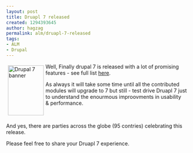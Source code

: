 ```yaml
---
layout: post
title: Druapl 7 released
created: 1294393645
author: hagzag
permalink: alm/druapl-7-released
tags:
- ALM
- Drupal
---
```

<p><img border="0" hspace="5" alt="Drupal 7 banner" vspace="5" align="left" style="width: 97px; height: 136px" src="/files/upload/29/Drupal-7-Banner.png" />Well, Finally drupal 7 is released with a lot of promising features - see full list <a href="http://drupal.org/about/new-in-drupal-7">here</a>.</p>
<p>As always it will take some time until all the contributed modules will upgrade to 7 but still - test drive Druapl 7 just to understand the enourmous improovments in usability &amp;&nbsp;performance.</p>
<p>&nbsp;</p>
<p>And yes, there are parties across the globe (95 contries) celebrating this release.</p>
<p>Please feel free to share your Druapl 7 experience.</p>
